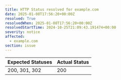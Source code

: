 ```yaml
---
title: HTTP Status resolved for example.com
date: 2025-01-08T17:56:20+00:00Z
resolved: True
resolvedWhen: 2025-01-08T17:56:20+00:00Z
resolvedStartTime: 2024-10-25T21:09:43.191474+00:00
severity: notice
affected:
  - example.com
section: issue
---
```


| Expected Statuses | Actual Status  |
|-------------------|----------------|
| 200, 301, 302 | 200 |
